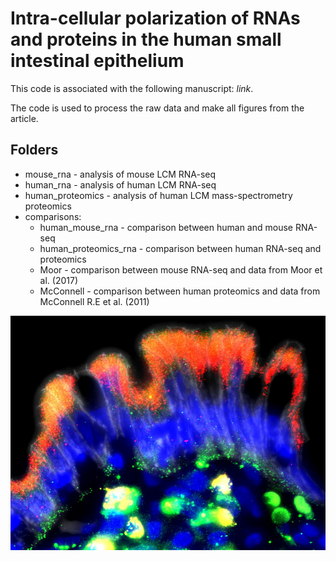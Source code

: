# Intra-cellular polarization of RNAs and proteins in the human small intestinal epithelium
This code is associated with the following manuscript: *link*.

The code is used to process the raw data and make all figures from the article.


## Folders
* mouse_rna - analysis of mouse LCM RNA-seq
* human_rna - analysis of human LCM RNA-seq
* human_proteomics - analysis of human LCM mass-spectrometry proteomics
* comparisons:
  * human_mouse_rna - comparison between human and mouse RNA-seq
  * human_proteomics_rna - comparison between human RNA-seq and proteomics
  * Moor - comparison between mouse RNA-seq and data from Moor et al. (2017)
  * McConnell - comparison between human proteomics and data from McConnell R.E et al. (2011)

![](image.jpg)

